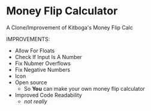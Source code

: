 # Money Flip Calculator
A Clone/Improvement of Kitboga's Money Flip Calc

IMPROVEMENTS:
- Allow For Floats
- Check If Input Is A Number
- Fix Nubmer Overflows
- Fix Negative Numbers
- Icon
- Open source
  - So **You** can make your own money flip calculator
- Improved Code Readability
  - _not really_
